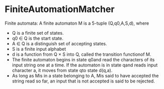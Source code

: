 # FiniteAutomationMatcher

Finite automata: A finite automaton M is a 5-tuple (Q,q0,A,S,d), where 
* Q is a finite set of states.
* q0 ∈ Q is the start state.
* A ∈ Q is a distinguish set of accepting states.
* S is a finite input alphabet
* d is a function from Q × S into Q, called the transition functionof M.
* The finite automaton begins in state q0and read the characters of its input string one at a time. If the automaton is in state qand reads input character a, it moves from state qto state d(q,a).
* As long as Mis in a state belonging to A, Mis said to have accepted the string read so far, an input that is not accepted is said to be rejected.
